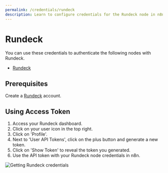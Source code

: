 ```yaml
---
permalink: /credentials/rundeck
description: Learn to configure credentials for the Rundeck node in n8n
---
```


# Rundeck

You can use these credentials to authenticate the following nodes with Rundeck.
- [Rundeck](../../nodes-library/nodes/Rundeck/README.md)

## Prerequisites

Create a [Rundeck](https://www.rundeck.com/) account.

## Using Access Token

1. Access your Rundeck dashboard.
2. Click on your user icon in the top right.
3. Click on 'Profile'.
4. Next to 'User API Tokens', click on the plus button and generate a new token.
5. Click on 'Show Token' to reveal the token you generated.
5. Use the API token with your Rundeck node credentials in n8n.

![Getting Rundeck credentials](REDACTED)
